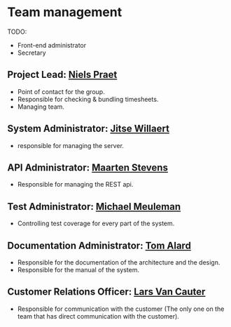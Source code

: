 # Team management

TODO:
- Front-end administrator
- Secretary

## Project Lead: [Niels Praet](https://github.com/NielsPraet)
- Point of contact for the group.
- Responsible for checking & bundling timesheets.
- Managing team.

## System Administrator: [Jitse Willaert](https://github.com/NinjaJay)
- responsible for managing the server.

## API Administrator: [Maarten Stevens](https://github.com/MaartenS11)
- Responsible for managing the REST api.

## Test Administrator: [Michael Meuleman](https://github.com/Mikxox)
- Controlling test coverage for every part of the system.

## Documentation Administrator: [Tom Alard](https://github.com/TomAlard)
- Responsible for the documentation of the architecture and the design.
- Responsible for the manual of the system.

## Customer Relations Officer: [Lars Van Cauter](https://github.com/lars-vc)
- Responsible for communication with the customer (The only one on the team that has direct communication with the customer).
